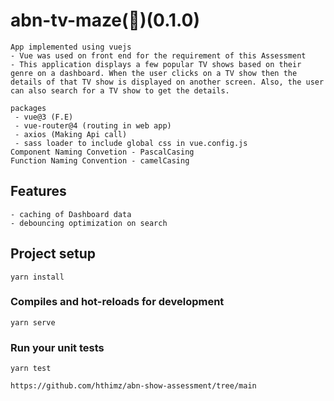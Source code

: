 # abn-tv-maze(🚀)(0.1.0)
```
App implemented using vuejs
- Vue was used on front end for the requirement of this Assessment
- This application displays a few popular TV shows based on their genre on a dashboard. When the user clicks on a TV show then the details of that TV show is displayed on another screen. Also, the user can also search for a TV show to get the details.
```
```
packages
 - vue@3 (F.E)
 - vue-router@4 (routing in web app)
 - axios (Making Api call)
 - sass loader to include global css in vue.config.js
Component Naming Convetion - PascalCasing
Function Naming Convention - camelCasing

```

## Features
```
- caching of Dashboard data
- debouncing optimization on search
```
## Project setup
```
yarn install
```

### Compiles and hot-reloads for development
```
yarn serve
```

### Run your unit tests
```
yarn test
```

```
https://github.com/hthimz/abn-show-assessment/tree/main
```